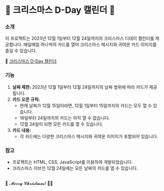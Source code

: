 # 🎄 크리스마스 D-Day 캘린더 🎄
### 소개
이 프로젝트는 2023년 12월 1일부터 12월 24일까지의 크리스마스 디데이 캘린더를 제공합니다. 매일매일 하나씩의 카드를 열어 크리스마스 메시지와 귀여운 카드 이미지를 즐길 수 있습니다.

🔗 [크리스마스 D-Day 캘린더](https://codd1.github.io/Christmas_calendar/)

### 기능
1. **날짜 제한:** 2023년 12월 1일부터 12월 24일까지의 날짜 범위에 따라 카드가 제공됩니다.
2. **카드 오픈 규칙:**
   - 현재 날짜가 12월 15일이라면, 12월 1일부터 15일까지의 카드는 모두 열 수 있습니다.
   - 16일부터 24일까지의 카드는 아직 열 수 없습니다.
   - 12월 24일이 되면 모든 카드를 열 수 있습니다.
3. **카드 내용:**
   - 각 카드에는 다양한 크리스마스 메시지와 귀여운 이미지가 포함되어 있습니다.
### 참고
* 프로젝트는 HTML, CSS, JavaScript를 이용하여 개발되었습니다.
* 크리스마스 이브인 12월 24일에는 모든 날짜의 카드를 열 수 있습니다.
<br>
🎅 𝓜𝓮𝓻𝓻𝔂 𝓒𝓱𝓻𝓲𝓼𝓽𝓶𝓪𝓼! 🎄✨

